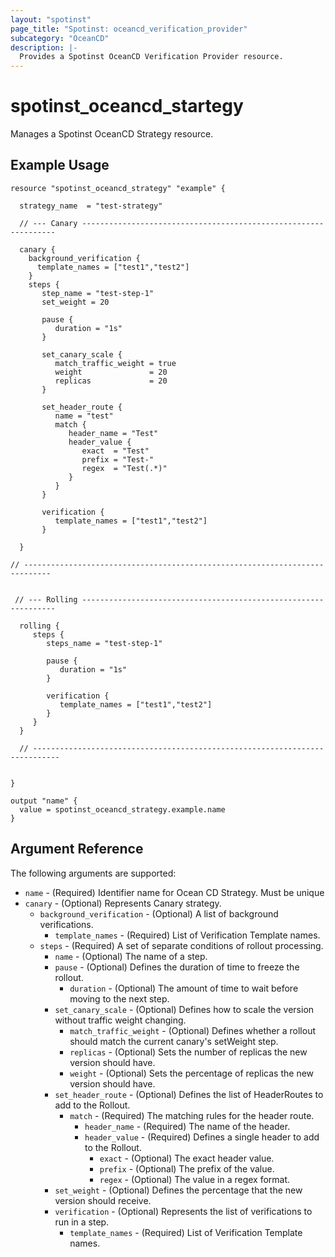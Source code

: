 ```yaml
---
layout: "spotinst"
page_title: "Spotinst: oceancd_verification_provider"
subcategory: "OceanCD"
description: |-
  Provides a Spotinst OceanCD Verification Provider resource.
---
```


# spotinst\_oceancd\_startegy

Manages a Spotinst OceanCD Strategy resource.

## Example Usage

```hcl
resource "spotinst_oceancd_strategy" "example" {
  
  strategy_name  = "test-strategy"

  // --- Canary ----------------------------------------------------------------
  
  canary {
    background_verification {
      template_names = ["test1","test2"]
    }
    steps {
       step_name = "test-step-1"
       set_weight = 20
       
       pause {
          duration = "1s"
       }
       
       set_canary_scale {
          match_traffic_weight = true
          weight               = 20
          replicas             = 20 
       }   
       
       set_header_route {
          name = "test"
          match {
             header_name = "Test"
             header_value {
                exact  = "Test"
                prefix = "Test-"
                regex  = "Test(.*)"
             }
          }
       }
       
       verification {
          template_names = ["test1","test2"]
       }   
        
  }
  
// ----------------------------------------------------------------------------
 
 
 // --- Rolling ----------------------------------------------------------------
  
  rolling {
     steps {
        steps_name = "test-step-1"
      
        pause {
           duration = "1s"
        }
       
        verification {
           template_names = ["test1","test2"]
        }   
     }    
  }
  
  // ----------------------------------------------------------------------------
 
 
}
```

```
output "name" {
  value = spotinst_oceancd_strategy.example.name
}
```

## Argument Reference

The following arguments are supported:

* `name` - (Required) Identifier name for Ocean CD Strategy. Must be unique
* `canary` - (Optional) Represents Canary strategy.
    * `background_verification` - (Optional) A list of background verifications.
        * `template_names` - (Required) List of Verification Template names.
    * `steps` - (Required) A set of separate conditions of rollout processing.
        * `name` - (Optional) The name of a step.
        * `pause` - (Optional) Defines the duration of time to freeze the rollout.
            * `duration` - (Optional) The amount of time to wait before moving to the next step.
        * `set_canary_scale` - (Optional) Defines how to scale the version without traffic weight changing.
            * `match_traffic_weight` - (Optional) Defines whether a rollout should match the current canary's setWeight step.
            * `replicas` - (Optional) Sets the number of replicas the new version should have.
            * `weight` - (Optional) Sets the percentage of replicas the new version should have.
        * `set_header_route` - (Optional) Defines the list of HeaderRoutes to add to the Rollout.
            * `match` - (Required) The matching rules for the header route.
                * `header_name` - (Required) The name of the header.
                * `header_value` - (Required) Defines a single header to add to the Rollout.
                    * `exact` - (Optional)  The exact header value.
                    * `prefix` - (Optional) The prefix of the value.
                    * `regex` - (Optional)  The value in a regex format.
        * `set_weight` - (Optional) Defines the percentage that the new version should receive.
        * `verification`  - (Optional) Represents the list of verifications to run in a step.
            * `template_names`  - (Required) List of Verification Template names.
